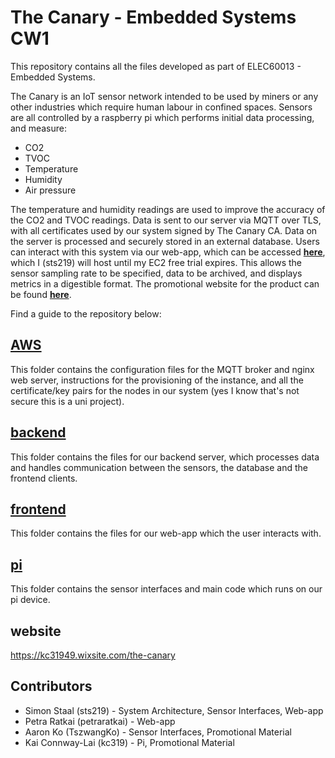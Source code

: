 The Canary - Embedded Systems CW1
=============================
This repository contains all the files developed as part of ELEC60013 - Embedded Systems.

The Canary is an IoT sensor network intended to be used by miners or any other industries which require human labour in confined spaces. Sensors are all controlled by a raspberry pi which performs initial data processing, and measure:
- CO2 
- TVOC
- Temperature
- Humidity
- Air pressure

The temperature and humidity readings are used to improve the accuracy of the CO2 and TVOC readings. Data is sent to our server via MQTT over TLS, with all certificates used by our system signed by The Canary CA. Data on the server is processed and securely stored in an external database. Users can interact with this system via our web-app, which can be accessed [**here**](https://thecanary.duckdns.org), which I (sts219) will host until my EC2 free trial expires. This allows the sensor sampling rate to be specified, data to be archived, and displays metrics in a digestible format. The promotional website for the product can be found [**here**](https://kc31949.wixsite.com/the-canary).

Find a guide to the repository below:

[AWS](AWS)
-------
This folder contains the configuration files for the MQTT broker and nginx web server, instructions for the provisioning of the instance, and all the certificate/key pairs for the nodes in our system (yes I know that's not secure this is a uni project).

[backend](backend)
----------
This folder contains the files for our backend server, which processes data and handles communication between the sensors, the database and the frontend clients.

[frontend](frontend)
-----------
This folder contains the files for our web-app which the user interacts with.

[pi](pi)
-----
This folder contains the sensor interfaces and main code which runs on our pi device.

website
---------
https://kc31949.wixsite.com/the-canary

Contributors
------------
- Simon Staal (sts219) - System Architecture, Sensor Interfaces, Web-app
- Petra Ratkai (petraratkai) - Web-app
- Aaron Ko (TszwangKo) - Sensor Interfaces, Promotional Material
- Kai Connway-Lai (kc319) - Pi, Promotional Material
